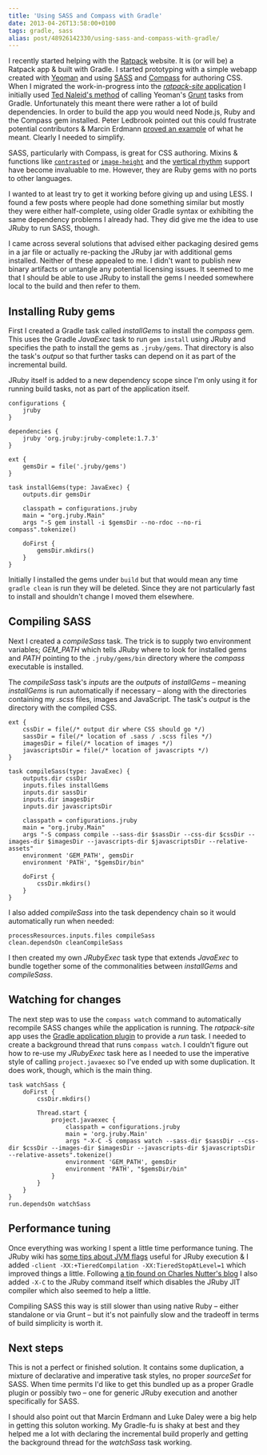 ```yaml
---
title: 'Using SASS and Compass with Gradle'
date: 2013-04-26T13:58:00+0100
tags: gradle, sass
alias: post/48926142330/using-sass-and-compass-with-gradle/
---
```


I recently started helping with the [Ratpack][13] website. It is (or will be) a Ratpack app & built with Gradle. I started prototyping with a simple webapp created with [Yeoman][4] and using [SASS][7] and [Compass][8] for authoring CSS. When I migrated the work-in-progress into the [*ratpack-site* application][5] I initially used [Ted Naleid's method][6] of calling Yeoman's [Grunt][14] tasks from Gradle. Unfortunately this meant there were rather a lot of build dependencies. In order to build the app you would need Node.js, Ruby and the Compass gem installed. Peter Ledbrook pointed out this could frustrate potential contributors & Marcin Erdmann [proved an example][1] of what he meant. Clearly I needed to simplify.

<!-- more -->

SASS, particularly with Compass, is great for CSS authoring. Mixins & functions like [`contrasted`][9] or [`image-height`][10] and the [vertical rhythm][11] support have become invaluable to me. However, they are Ruby gems with no ports to other languages.

I wanted to at least try to get it working before giving up and using LESS. I found a few posts where people had done something similar but mostly they were either half-complete, using older Gradle syntax or exhibiting the same dependency problems I already had. They did give me the idea to use JRuby to run SASS, though.

I came across several solutions that advised either packaging desired gems in a jar file or actually re-packing the JRuby jar with additional gems installed. Neither of these appealed to me. I didn't want to publish new binary artifacts or untangle any potential licensing issues. It seemed to me that I should be able to use JRuby to install the gems I needed somewhere local to the build and then refer to them.

## Installing Ruby gems

First I created a Gradle task called *installGems* to install the *compass* gem. This uses the Gradle *JavaExec* task to run `gem install` using JRuby and specifies the path to install the gems as `.jruby/gems`. That directory is also the task's *output* so that further tasks can depend on it as part of the incremental build.

JRuby itself is added to a new dependency scope since I'm only using it for running build tasks, not as part of the application itself.

	configurations {
	    jruby
	}

	dependencies {
	    jruby 'org.jruby:jruby-complete:1.7.3'
	}

	ext {
		gemsDir = file('.jruby/gems')
	}

	task installGems(type: JavaExec) {
		outputs.dir gemsDir

		classpath = configurations.jruby
		main = "org.jruby.Main"
		args "-S gem install -i $gemsDir --no-rdoc --no-ri compass".tokenize()

		doFirst {
			gemsDir.mkdirs()
		}
	}

Initially I installed the gems under `build` but that would mean any time `gradle clean` is run they will be deleted. Since they are not particularly fast to install and shouldn't change I moved them elsewhere.

## Compiling SASS

Next I created a *compileSass* task. The trick is to supply two environment variables; *GEM_PATH* which tells JRuby where to look for installed gems and *PATH* pointing to the `.jruby/gems/bin` directory where the *compass* executable is installed.

The *compileSass* task's *inputs* are the *outputs* of *installGems* – meaning *installGems* is run automatically if necessary – along with the directories containing my *.scss* files, images and JavaScript. The task's *output* is the directory with the compiled CSS.

	ext {
		cssDir = file(/* output dir where CSS should go */)
		sassDir = file(/* location of .sass / .scss files */)
		imagesDir = file(/* location of images */)
		javascriptsDir = file(/* location of javascripts */)
	}

	task compileSass(type: JavaExec) {
		outputs.dir cssDir
		inputs.files installGems
		inputs.dir sassDir
		inputs.dir imagesDir
		inputs.dir javascriptsDir

		classpath = configurations.jruby
		main = "org.jruby.Main"
		args "-S compass compile --sass-dir $sassDir --css-dir $cssDir --images-dir $imagesDir --javascripts-dir $javascriptsDir --relative-assets"
		environment 'GEM_PATH', gemsDir
		environment 'PATH', "$gemsDir/bin"

		doFirst {
			cssDir.mkdirs()
		}
	}

I also added *compileSass* into the task dependency chain so it would automatically run when needed:

	processResources.inputs.files compileSass
	clean.dependsOn cleanCompileSass

I then created my own *JRubyExec* task type that extends *JavaExec* to bundle together some of the commonalities between *installGems* and *compileSass*.

## Watching for changes

The next step was to use the `compass watch` command to automatically recompile SASS changes while the application is running. The *ratpack-site* app uses the [Gradle application plugin][12] to provide a *run* task. I needed to create a background thread that runs `compass watch`. I couldn't figure out how to re-use my *JRubyExec* task here as I needed to use the imperative style of calling `project.javaexec` so I've ended up with some duplication. It does work, though, which is the main thing.

	task watchSass {
		doFirst {
			cssDir.mkdirs()

			Thread.start {
				project.javaexec {
					classpath = configurations.jruby
					main = 'org.jruby.Main'
					args "-X-C -S compass watch --sass-dir $sassDir --css-dir $cssDir --images-dir $imagesDir --javascripts-dir $javascriptsDir --relative-assets".tokenize()
					environment 'GEM_PATH', gemsDir
					environment 'PATH', "$gemsDir/bin"
				}
			}
		}
	}
	run.dependsOn watchSass

## Performance tuning

Once everything was working I spent a little time performance tuning. The JRuby wiki has [some tips about JVM flags][2] useful for JRuby execution & I added `-client -XX:+TieredCompilation -XX:TieredStopAtLevel=1` which improved things a little. Following [a tip found on Charles Nutter's blog][3] I also added `-X-C` to the JRuby command itself which disables the JRuby JIT compiler which also seemed to help a little.

Compiling SASS this way is still slower than using native Ruby – either standalone or via Grunt – but it's not painfully slow and the tradeoff in terms of build simplicity is worth it.

## Next steps

This is not a perfect or finished solution. It contains some duplication, a mixture of declarative and imperative task styles, no proper *sourceSet* for SASS. When time permits I'd like to get this bundled up as a proper Gradle plugin or possibly two – one for generic JRuby execution and another specifically for SASS.

I should also point out that Marcin Erdmann and Luke Daley were a big help in getting this soluton working. My Gradle-fu is shaky at best and they helped me a lot with declaring the incremental build properly and getting the background thread for the *watchSass* task working.

[1]:https://twitter.com/marcinerdmann/status/325675229454155776
[2]:https://github.com/jruby/jruby/wiki/PerformanceTuning#java-virtual-machine-jvm-settings
[3]:http://blog.headius.com/2010/03/jruby-startup-time-tips.html
[4]:http://yeoman.io/
[5]:https://github.com/ratpack/ratpack-site
[6]:http://naleid.com/blog/2013/01/24/calling-gruntjs-tasks-from-gradle/
[7]:http://sass-lang.com/
[8]:http://compass-style.org/
[9]:http://compass-style.org/reference/compass/utilities/color/contrast/
[10]:http://compass-style.org/reference/compass/helpers/image-dimensions/
[11]:http://compass-style.org/reference/compass/typography/vertical_rhythm/
[12]:http://www.gradle.org/docs/current/userguide/application_plugin.html
[13]:https://github.com/ratpack
[14]:http://gruntjs.com/

